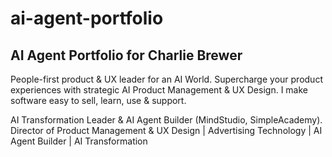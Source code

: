 # ai-agent-portfolio
## AI Agent Portfolio for Charlie Brewer
People-first product & UX leader for an AI World. Supercharge your product experiences with strategic AI Product Management & UX Design. I make software easy to sell, learn, use & support.

AI Transformation Leader & AI Agent Builder (MindStudio, SimpleAcademy). Director of Product Management & UX Design | Advertising Technology | AI Agent Builder | AI Transformation   

